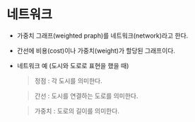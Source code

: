 # 네트워크

- 가중치 그래프(weighted praph)를 네트워크(network)라고 한다.

- 간선에 비용(cost)이나 가중치(weight)가 할당된 그래프이다.


- 네트워크 예 (도시와 도로로 표현을 했을 때)

    > 정점 : 각 도시를 의미한다.

    > 간선 : 도시를 연결하는 도로를 의미한다.

    > 가중치 : 도로의 길이를 의미한다.